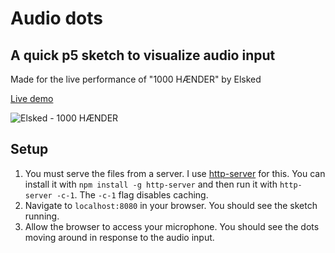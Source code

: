 # Audio dots
## A quick p5 sketch to visualize audio input

Made for the live performance of "1000 HÆNDER" by Elsked

[Live demo](https://slytter.github.io/audio-dots/)

![Elsked - 1000 HÆNDER](https://i.imgur.com/yazV4Cd.png)

## Setup
1. You must serve the files from a server. I use [http-server](https://www.npmjs.com/package/http-server) for this. You can install it with `npm install -g http-server` and then run it with `http-server -c-1`. The `-c-1` flag disables caching.
2. Navigate to `localhost:8080` in your browser. You should see the sketch running.
3. Allow the browser to access your microphone. You should see the dots moving around in response to the audio input.

